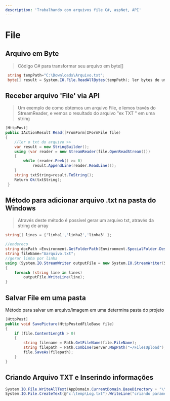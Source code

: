 ```yaml
---
description: 'Trabalhando com arquivos file C#, aspNet, API'
---
```


# File

## Arquivo em Byte

> Código C\# para transformar seu arquivo em byte\[\]

```csharp
 string tempPath="C:\Downloads\Arquivo.txt";
 byte[] result = System.IO.File.ReadAllBytes(tempPath); ler bytes de um arquivo
```

## Receber arquivo 'File' via API 

> Um exemplo de como obtemos um arquivo File, e lemos través do StreamReader, e vemos o resultado do arquivo "ex TXT " em uma string

```csharp
[HttpPost]
public IActionResult Read([FromForm]IFormFile file)
{
    //ler o txt do arquivo >>
    var result = new StringBuilder();
    using (var reader = new StreamReader(file.OpenReadStream()))
    {
        while (reader.Peek() >= 0)
            result.AppendLine(reader.ReadLine());
    }
    string txtString=result.ToString();
    Return Ok(txtString);
 }
```

## Método para adicionar arquivo .txt na pasta do Windows

> Através deste método é possível gerar um arquivo txt, através da string de array

```csharp
string[] lines = {'linha1','linha2','linha3' };

//endereco
string docPath =Environment.GetFolderPath(Environment.SpecialFolder.Desktop);
string fileName="Aarquivo.txt";
//gerar linha por linha
using (System.IO.StreamWriter outputFile = new System.IO.StreamWriter(System.IO.Path.Combine(docPath,fileName)))
{
	foreach (string line in lines)
		outputFile.WriteLine(line);
}
```

## Salvar File em uma pasta 

Método para salvar um arquivo/imagem em uma determina pasta do projeto 

```csharp
[HttpPost]
public void SavePicture(HttpPostedFileBase file)
{
    if (file.ContentLength > 0)
    {
        string filename = Path.GetFileName(file.FileName);
        string filepath = Path.Combine(Server.MapPath("~/FilesUpload"),filename);
        file.SaveAs(filepath);
    }
}
```

## Criando Arquivo TXT e Inserindo informações

```csharp
System.IO.File.WriteAllText(AppDomain.CurrentDomain.BaseDirectory + "\\Locale\\Log.txt", "Starting printing");
System.IO.File.CreateText(@"c:\temp\Log.txt").WriteLine("criando parametro 1");
```



